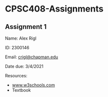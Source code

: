 # CPSC408-Assignments

<h2> Assignment 1 </h2>
Name: Alex Rigl

ID: 2300146

Email: crigl@chapman.edu

Date due: 3/4/2021

Resources:
- www.w3schools.com
- Textbook
